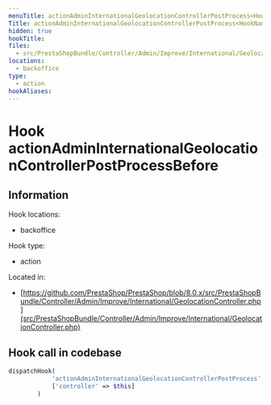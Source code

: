 ```yaml
---
menuTitle: actionAdminInternationalGeolocationControllerPostProcess<HookName>Before
Title: actionAdminInternationalGeolocationControllerPostProcess<HookName>Before
hidden: true
hookTitle: 
files:
  - src/PrestaShopBundle/Controller/Admin/Improve/International/GeolocationController.php
locations:
  - backoffice
type:
  - action
hookAliases:
---
```


# Hook actionAdminInternationalGeolocationControllerPostProcess<HookName>Before

## Information

Hook locations: 
  - backoffice

Hook type: 
  - action

Located in: 
  - [https://github.com/PrestaShop/PrestaShop/blob/8.0.x/src/PrestaShopBundle/Controller/Admin/Improve/International/GeolocationController.php](src/PrestaShopBundle/Controller/Admin/Improve/International/GeolocationController.php)

## Hook call in codebase

```php
dispatchHook(
            'actionAdminInternationalGeolocationControllerPostProcess' . $hookName . 'Before',
            ['controller' => $this]
        )
```